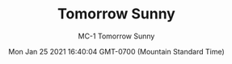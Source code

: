---
category: "wall_covering"
date: "Mon Jan 25 2021 16:40:04 GMT-0700 (Mountain Standard Time)"
description: "null"
designer: "Michael Cina"
href: "https://www.areaenvironments.com/michael-cina"
image_primary: "./img/Tommorow+art.jpg"
image_secondary: "./img/tomorrowsunny+room.jpg"
image_thumb: "./img/Michael+Cina.png"
manufacturer: "Area Environments"
slug: "/manufacturers/area_environments/wall_covering/tomorrow_sunny"
subtitle: "MC-1  Tomorrow Sunny"
tags:
  - "area_environments"
  - "wall_covering"
title: "Tomorrow Sunny"
---